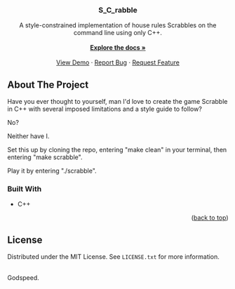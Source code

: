 <a name="readme-top"></a>

<br />
<h3 align="center">S_C_rabble</h3>

  <p align="center">
    A style-constrained implementation of house rules Scrabbles on the command line using only C++.
    <br />
    <br />
    <a href="https://github.com/carterfaceysmith/S_C_rabble"><strong>Explore the docs »</strong></a>
    <br />
    <br />
    <a href="https://github.com/carterfaceysmith/S_C_rabble">View Demo</a>
    ·
    <a href="https://github.com/carterfaceysmith/S_C_rabble/issues">Report Bug</a>
    ·
    <a href="https://github.com/carterfaceysmith/S_C_rabble/issues">Request Feature</a>
  </p>
</div>

<!-- ABOUT THE PROJECT -->
## About The Project

Have you ever thought to yourself, man I'd love to create the game Scrabble in C++ with several imposed limitations and a style guide to follow?

No?

Neither have I.

Set this up by cloning the repo, entering "make clean" in your terminal, then entering "make scrabble". 

Play it by entering "./scrabble".

### Built With

* C++

<p align="right">(<a href="#readme-top">back to top</a>)</p>

## License

Distributed under the MIT License. See `LICENSE.txt` for more information.
</br>
</br>

Godspeed.
